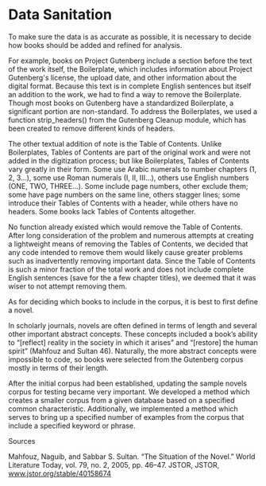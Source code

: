 # Data Sanitation

To make sure the data is as accurate as possible, it is necessary to decide how books 
should be added and refined for analysis.

For example, books on Project Gutenberg include a section before the text of the work itself, the
 Boilerplate, which includes information about Project Gutenberg's license, the upload date, and 
 other information about the digital format. Because this text is in complete English sentences 
 but itself an addition to the work, we had to find a way to remove the Boilerplate. Though most 
 books on Gutenberg have a standardized Boilerplate, a significant portion are non-standard. To 
 address the Boilerplates, we used a function strip_headers() from the Gutenberg Cleanup module, 
 which has been created to remove different kinds of headers.
 
The other textual addition of note is the Table of Contents. Unlike Boilerplates, Tables of 
Contents are part of the original work and were not added in the digitization process; but like 
Boilerplates, Tables of Contents vary greatly in their form. Some use Arabic numerals to number 
chapters (1, 2, 3...), some use Roman numerals (I, II, III...), others use English numbers (ONE, 
TWO, THREE...). Some include page numbers, other exclude them; some have page numbers on the same
 line, others stagger lines; some introduce their Tables of Contents with a header, while others 
 have no headers. Some books lack Tables of Contents altogether.
 

No function already existed which would remove the Table of Contents. After long consideration 
of the problem and numerous attempts at creating a lightweight means of removing the Tables of 
Contents, we decided that any code intended to remove them would likely cause greater problems such
 as inadvertently removing important data. Since the Table of Contents is such a minor fraction 
 of the total work and does not include complete English sentences (save for the a few chapter 
 titles), we deemed that it was wiser to not attempt removing them.
 
As for deciding which books to include in the corpus, it is best to first define a novel.

In scholarly journals, novels are often defined in terms of length and several other important 
abstract concepts. These concepts included a book’s ability to “[reflect] reality in the society in which it arises” and “[restore] the human spirit” (Mahfouz and Sultan 46). Naturally, the more abstract concepts were impossible to code, so books were selected from the Gutenberg corpus mostly in terms of their length.

After the initial corpus had been established, updating the sample novels corpus for testing 
became very important. We developed a method which creates a smaller corpus from a given database
 based on a specified common characteristic. Additionally, we implemented a method which serves 
 to bring up a specified number of examples from the corpus that include a specified keyword or 
 phrase.

Sources

Mahfouz, Naguib, and Sabbar S. Sultan. “The Situation of the Novel.” World Literature Today, vol. 79, no. 2, 2005, pp. 46–47. JSTOR, JSTOR, www.jstor.org/stable/40158674
